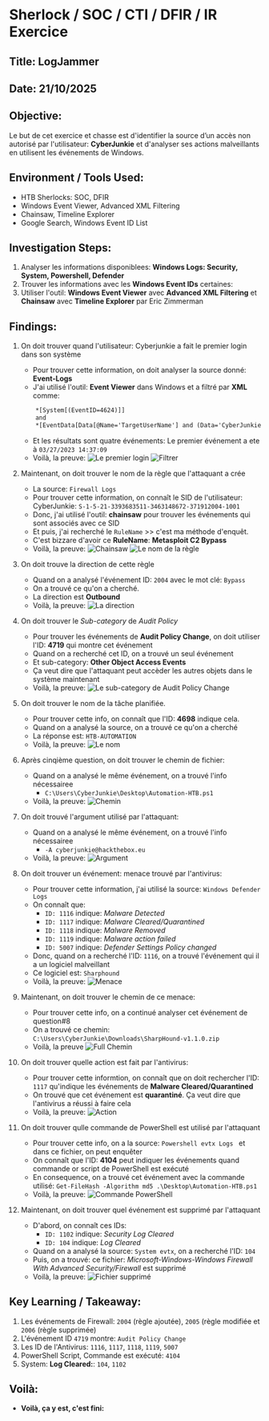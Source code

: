 # Sherlock / SOC / CTI / DFIR / IR Exercice

## Title: LogJammer

## Date: 21/10/2025

## Objective:
Le but de cet exercice et chasse est d'identifier la source d’un accès non autorisé par l'utilisateur: **CyberJunkie** et d'analyser ses actions malveillants en utilisent les événements de Windows.

## Environment / Tools Used:
* HTB Sherlocks: SOC, DFIR
* Windows Event Viewer, Advanced XML Filtering
* Chainsaw, Timeline Explorer
* Google Search, Windows Event ID List

## Investigation Steps:
1. Analyser les informations disponiblees: **Windows Logs: Security, System, Powershell, Defender**
2. Trouver les informations avec les **Windows Event IDs** certaines:
3. Utiliser l'outil: **Windows Event Viewer** avec **Advanced XML Filtering** et **Chainsaw** avec **Timeline Explorer** par Eric Zimmerman

## Findings:
1. On doit trouver quand l'utilisateur: Cyberjunkie a fait le premier login dans son système
    - Pour trouver cette information, on doit analyser la source donné: **Event-Logs**
    - J'ai utilisé l'outil: **Event Viewer** dans Windows et a filtré par **XML** comme:
    ```xml
        *[System[(EventID=4624)]]
	    and
	    *[EventData[Data[@Name='TargetUserName'] and (Data='CyberJunkie')]]
    ```

    - Et les résultats sont quatre événements: Le premier événement a ete à `03/27/2023 14:37:09`
    - Voilà, la preuve:
    ![Le premier login](images/1.png)
    ![Filtrer](images/1.1.png)

2. Maintenant, on doit trouver le nom de la règle que l'attaquant a crée
    - La source: `Firewall Logs`
    - Pour trouver cette information, on connaît le SID de l'utilisateur: CyberJunkie: `S-1-5-21-3393683511-3463148672-371912004-1001`
    - Donc, j'ai utilisé l'outil: **chainsaw** pour trouver les événements qui sont associés avec ce SID
    - Et puis, j'ai recherché le `RuleName` >> c'est ma méthode d'enquêt.
    - C'est bizzare d'avoir ce **RuleName**: **Metasploit C2 Bypass**
    - Voilà, la preuve:
    ![Chainsaw](images/2.png)
    ![Le nom de la règle](images/2.1.png)

3. On doit trouve la direction de cette règle
    - Quand on a analysé l'événement ID: `2004` avec le mot clé: `Bypass`
    - On a trouvé ce qu'on a cherché.
    - La direction est **Outbound**
    - Voilà, la preuve:
    ![La direction](images/3.png)

4. On doit trouver le *Sub-category* de *Audit Policy*
    - Pour trouver les événements de **Audit Policy Change**, on doit utiliser l'ID: **4719** qui montre cet événement
    - Quand on a recherché cet ID, on a trouvé un seul événement
    - Et sub-category: **Other Object Access Events**
    - Ça veut dire que l'attaquant peut accèder les autres objets dans le système maintenant
    - Voilà, la preuve:
    ![Le sub-category de Audit Policy Change](images/4.png)

5. On doit trouver le nom de la tâche planifiée.
    - Pour trouver cette info, on connaît que l'ID: **4698** indique cela.
    - Quand on a analysé la source, on a trouvé ce qu'on a cherché
    - La réponse est: `HTB-AUTOMATION`
    - Voilà, la preuve:
    ![Le nom](images/5.png)

6. Après cinqième question, on doit trouver le chemin de fichier:
    - Quand on a analysé le même événement, on a trouvé l'info nécessairee
        - `C:\Users\CyberJunkie\Desktop\Automation-HTB.ps1`
    - Voilà, la preuve:
    ![Chemin](images/6.png)

7. On doit trouvé l'argument utilisé par l'attaquant:
    - Quand on a analysé le même événement, on a trouvé l'info nécessairee
        - `-A cyberjunkie@hackthebox.eu`
    - Voilà, la preuve:
    ![Argument](images/7.png)

8. On doit trouver un événement: menace trouvé par l'antivirus:
    - Pour trouver cette information, j'ai utilisé la source: `Windows Defender Logs`
    - On connaît que:
        - `ID: 1116` indique: *Malware Detected*
        - `ID: 1117` indique: *Malware Cleared/Quarantined*
        - `ID: 1118` indique: *Malware Removed*
        - `ID: 1119` indique: *Malware action failed*
        - `ID: 5007` indique: *Defender Settings Policy changed*
    - Donc, quand on a recherché l'ID: `1116`, on a trouvé l'événement qui il a un logiciel malveillant
    - Ce logiciel est: `Sharphound`
    - Voilà, la preuve:
    ![Menace](images/8.png)

9. Maintenant, on doit trouver le chemin de ce menace:
    - Pour trouver cette info, on a continué analyser cet événement de question#8
    - On a trouvé ce chemin: `C:\Users\CyberJunkie\Downloads\SharpHound-v1.1.0.zip`
    - Voilà, la preuve
    ![Full Chemin](images/9.png)

10. On doit trouver quelle action est fait par l'antivirus:
    - Pour trouver cette informtion, on connaît que on doit rechercher l'ID: `1117` qu'indique les événements de **Malware Cleared/Quarantined**
    - On trouvé que cet événement est **quarantiné**. Ça veut dire que l'antivirus a réussi à faire cela
    - Voilà, la preuve:
    ![Action](images/10.png)

11. On doit trouver qulle commande de PowerShell est utilisé par l'attaquant
    - Pour trouver cette info, on a la source: `Powershell evtx Logs ` et dans ce fichier, on peut enquêter
    - On connaît que l'ID: **4104** peut indiquer les événements quand commande or script de PowerShell est exécuté
    - En consequence, on a trouvé cet événement avec la commande utilisé: `Get-FileHash -Algorithm md5 .\Desktop\Automation-HTB.ps1`
    - Voilà, la preuve:
    ![Commande PowerShell](images/11.png)

12. Maintenant, on doit trouver quel événement est supprimé par l'attaquant
    - D'abord, on connaît ces IDs:
        - `ID: 1102` indique: *Security Log Cleared*
        - `ID: 104` indique: *Log Cleared*
    - Quand on a analysé la source: `System evtx`, on a recherché l'ID: `104`
    - Puis, on a trouvé: ce fichier: *Microsoft-Windows-Windows Firewall With Advanced Security/Firewall* est supprimé
    - Voilà, la preuve:
    ![Fichier supprimé](images/12.png)

## Key Learning / Takeaway:
1. Les événements de Firewall: `2004` (règle ajoutée), `2005` (règle modifiée et `2006` (règle supprimée)
2. L'événement ID `4719` montre: `Audit Policy Change`
3. Les ID de l'Antivirus: `1116`, `1117`, `1118`, `1119`, `5007`
4. PowerShell Script, Commande est exécuté: `4104`
5. System: **Log Cleared:**: `104`, `1102`

## Voilà:
- **Voilà, ça y est, c'est fini:**
